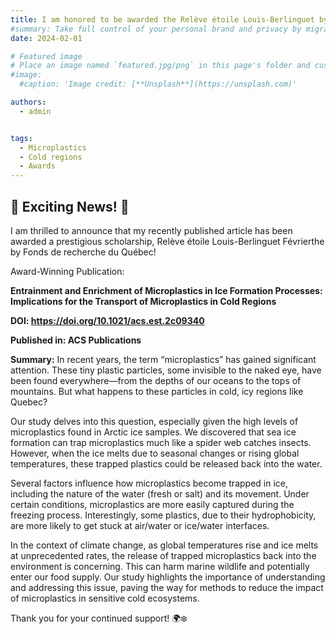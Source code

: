 ```yaml
---
title: I am honored to be awarded the Relève étoile Louis-Berlinguet by the Fonds de recherche du Québec!
#summary: Take full control of your personal brand and privacy by migrating away from the big tech platforms!
date: 2024-02-01

# Featured image
# Place an image named `featured.jpg/png` in this page's folder and customize its options here.
#image:
  #caption: 'Image credit: [**Unsplash**](https://unsplash.com)'

authors:
  - admin


tags:
  - Microplastics
  - Cold regions
  - Awards
---
```


## 🎉 Exciting News! 🎉

I am thrilled to announce that my recently published article has been awarded a prestigious scholarship, Relève étoile Louis-Berlinguet Févrierthe by Fonds de recherche du Québec!

Award-Winning Publication:

**Entrainment and Enrichment of Microplastics in Ice Formation Processes: Implications for the Transport of Microplastics in Cold Regions**

**DOI: https://doi.org/10.1021/acs.est.2c09340**

**Published in: ACS Publications**

**Summary:**
In recent years, the term “microplastics” has gained significant attention. These tiny plastic particles, some invisible to the naked eye, have been found everywhere—from the depths of our oceans to the tops of mountains. But what happens to these particles in cold, icy regions like Quebec?

Our study delves into this question, especially given the high levels of microplastics found in Arctic ice samples. We discovered that sea ice formation can trap microplastics much like a spider web catches insects. However, when the ice melts due to seasonal changes or rising global temperatures, these trapped plastics could be released back into the water.

Several factors influence how microplastics become trapped in ice, including the nature of the water (fresh or salt) and its movement. Under certain conditions, microplastics are more easily captured during the freezing process. Interestingly, some plastics, due to their hydrophobicity, are more likely to get stuck at air/water or ice/water interfaces.

In the context of climate change, as global temperatures rise and ice melts at unprecedented rates, the release of trapped microplastics back into the environment is concerning. This can harm marine wildlife and potentially enter our food supply. Our study highlights the importance of understanding and addressing this issue, paving the way for methods to reduce the impact of microplastics in sensitive cold ecosystems.

Thank you for your continued support! 🌍❄️

